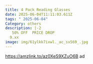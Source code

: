 ```yaml
---
title: 4 Pack Reading Glasses
date: 2025-06-04T11:11:03.611Z
tags: " 2025-06-04"
Category: others
description: |-2
   50% OFF  PRICE DROP 
  9.xx
image: img/61ylkk7ixwl._ac_sx569_.jpg
---
```

https://amzlink.to/az0XeS9XZuO6B  ad